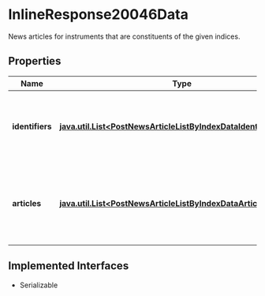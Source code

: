 

# InlineResponse20046Data

News articles for instruments that are constituents of the given indices.

## Properties

Name | Type | Description | Notes
------------ | ------------- | ------------- | -------------
**identifiers** | [**java.util.List&lt;PostNewsArticleListByIndexDataIdentifiersItems&gt;**](PostNewsArticleListByIndexDataIdentifiersItems.md) | List of identifiers that resolve to index notations, and their type. |  [optional]
**articles** | [**java.util.List&lt;PostNewsArticleListByIndexDataArticlesItems&gt;**](PostNewsArticleListByIndexDataArticlesItems.md) | News articles that match the filter criteria ordered by descending article time. |  [optional]


## Implemented Interfaces

* Serializable


